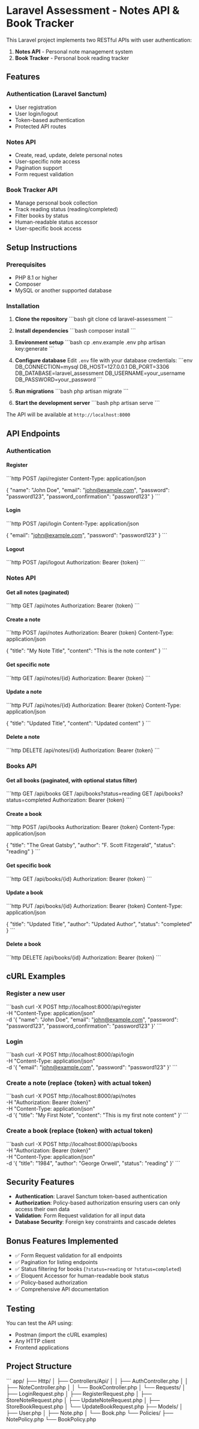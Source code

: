 # Laravel Assessment - Notes API & Book Tracker

This Laravel project implements two RESTful APIs with user authentication:

1. **Notes API** - Personal note management system
2. **Book Tracker** - Personal book reading tracker

## Features

### Authentication (Laravel Sanctum)
- User registration
- User login/logout
- Token-based authentication
- Protected API routes

### Notes API
- Create, read, update, delete personal notes
- User-specific note access
- Pagination support
- Form request validation

### Book Tracker API
- Manage personal book collection
- Track reading status (reading/completed)
- Filter books by status
- Human-readable status accessor
- User-specific book access

## Setup Instructions

### Prerequisites
- PHP 8.1 or higher
- Composer
- MySQL or another supported database

### Installation

1. **Clone the repository**
   \`\`\`bash
   git clone <repository-url>
   cd laravel-assessment
   \`\`\`

2. **Install dependencies**
   \`\`\`bash
   composer install
   \`\`\`

3. **Environment setup**
   \`\`\`bash
   cp .env.example .env
   php artisan key:generate
   \`\`\`

4. **Configure database**
   Edit `.env` file with your database credentials:
   \`\`\`env
   DB_CONNECTION=mysql
   DB_HOST=127.0.0.1
   DB_PORT=3306
   DB_DATABASE=laravel_assessment
   DB_USERNAME=your_username
   DB_PASSWORD=your_password
   \`\`\`

5. **Run migrations**
   \`\`\`bash
   php artisan migrate
   \`\`\`

6. **Start the development server**
   \`\`\`bash
   php artisan serve
   \`\`\`

The API will be available at `http://localhost:8000`

## API Endpoints

### Authentication

#### Register
\`\`\`http
POST /api/register
Content-Type: application/json

{
    "name": "John Doe",
    "email": "john@example.com",
    "password": "password123",
    "password_confirmation": "password123"
}
\`\`\`

#### Login
\`\`\`http
POST /api/login
Content-Type: application/json

{
    "email": "john@example.com",
    "password": "password123"
}
\`\`\`

#### Logout
\`\`\`http
POST /api/logout
Authorization: Bearer {token}
\`\`\`

### Notes API

#### Get all notes (paginated)
\`\`\`http
GET /api/notes
Authorization: Bearer {token}
\`\`\`

#### Create a note
\`\`\`http
POST /api/notes
Authorization: Bearer {token}
Content-Type: application/json

{
    "title": "My Note Title",
    "content": "This is the note content"
}
\`\`\`

#### Get specific note
\`\`\`http
GET /api/notes/{id}
Authorization: Bearer {token}
\`\`\`

#### Update a note
\`\`\`http
PUT /api/notes/{id}
Authorization: Bearer {token}
Content-Type: application/json

{
    "title": "Updated Title",
    "content": "Updated content"
}
\`\`\`

#### Delete a note
\`\`\`http
DELETE /api/notes/{id}
Authorization: Bearer {token}
\`\`\`

### Books API

#### Get all books (paginated, with optional status filter)
\`\`\`http
GET /api/books
GET /api/books?status=reading
GET /api/books?status=completed
Authorization: Bearer {token}
\`\`\`

#### Create a book
\`\`\`http
POST /api/books
Authorization: Bearer {token}
Content-Type: application/json

{
    "title": "The Great Gatsby",
    "author": "F. Scott Fitzgerald",
    "status": "reading"
}
\`\`\`

#### Get specific book
\`\`\`http
GET /api/books/{id}
Authorization: Bearer {token}
\`\`\`

#### Update a book
\`\`\`http
PUT /api/books/{id}
Authorization: Bearer {token}
Content-Type: application/json

{
    "title": "Updated Title",
    "author": "Updated Author",
    "status": "completed"
}
\`\`\`

#### Delete a book
\`\`\`http
DELETE /api/books/{id}
Authorization: Bearer {token}
\`\`\`

## cURL Examples

### Register a new user
\`\`\`bash
curl -X POST http://localhost:8000/api/register \
  -H "Content-Type: application/json" \
  -d '{
    "name": "John Doe",
    "email": "john@example.com",
    "password": "password123",
    "password_confirmation": "password123"
  }'
\`\`\`

### Login
\`\`\`bash
curl -X POST http://localhost:8000/api/login \
  -H "Content-Type: application/json" \
  -d '{
    "email": "john@example.com",
    "password": "password123"
  }'
\`\`\`

### Create a note (replace {token} with actual token)
\`\`\`bash
curl -X POST http://localhost:8000/api/notes \
  -H "Authorization: Bearer {token}" \
  -H "Content-Type: application/json" \
  -d '{
    "title": "My First Note",
    "content": "This is my first note content"
  }'
\`\`\`

### Create a book (replace {token} with actual token)
\`\`\`bash
curl -X POST http://localhost:8000/api/books \
  -H "Authorization: Bearer {token}" \
  -H "Content-Type: application/json" \
  -d '{
    "title": "1984",
    "author": "George Orwell",
    "status": "reading"
  }'
\`\`\`

## Security Features

- **Authentication**: Laravel Sanctum token-based authentication
- **Authorization**: Policy-based authorization ensuring users can only access their own data
- **Validation**: Form Request validation for all input data
- **Database Security**: Foreign key constraints and cascade deletes

## Bonus Features Implemented

- ✅ Form Request validation for all endpoints
- ✅ Pagination for listing endpoints
- ✅ Status filtering for books (`?status=reading` or `?status=completed`)
- ✅ Eloquent Accessor for human-readable book status
- ✅ Policy-based authorization
- ✅ Comprehensive API documentation

## Testing

You can test the API using:
- Postman (import the cURL examples)
- Any HTTP client
- Frontend applications

## Project Structure

\`\`\`
app/
├── Http/
│   ├── Controllers/Api/
│   │   ├── AuthController.php
│   │   ├── NoteController.php
│   │   └── BookController.php
│   └── Requests/
│       ├── LoginRequest.php
│       ├── RegisterRequest.php
│       ├── StoreNoteRequest.php
│       ├── UpdateNoteRequest.php
│       ├── StoreBookRequest.php
│       └── UpdateBookRequest.php
├── Models/
│   ├── User.php
│   ├── Note.php
│   └── Book.php
└── Policies/
    ├── NotePolicy.php
    └── BookPolicy.php

